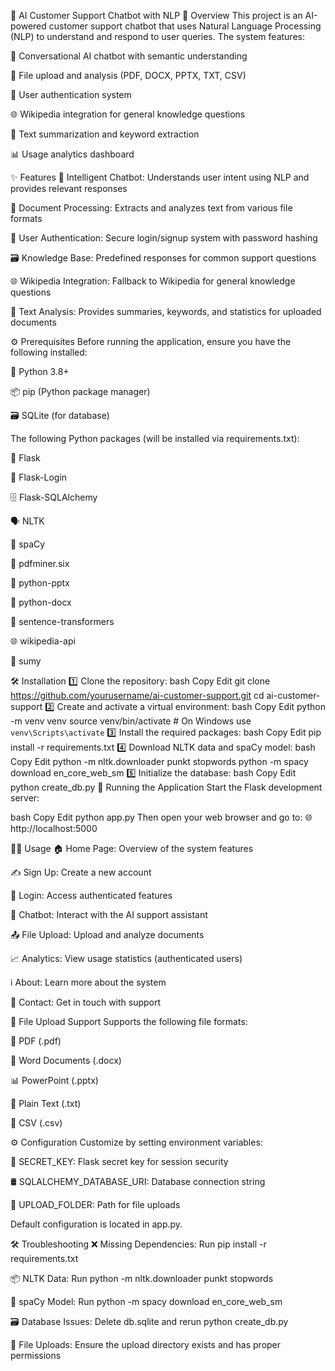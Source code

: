 🤖 AI Customer Support Chatbot with NLP
📝 Overview
This project is an AI-powered customer support chatbot that uses Natural Language Processing (NLP) to understand and respond to user queries. The system features:

💬 Conversational AI chatbot with semantic understanding

📁 File upload and analysis (PDF, DOCX, PPTX, TXT, CSV)

🔐 User authentication system

🌐 Wikipedia integration for general knowledge questions

🧠 Text summarization and keyword extraction

📊 Usage analytics dashboard

✨ Features
🧠 Intelligent Chatbot: Understands user intent using NLP and provides relevant responses

📂 Document Processing: Extracts and analyzes text from various file formats

🔐 User Authentication: Secure login/signup system with password hashing

🗃️ Knowledge Base: Predefined responses for common support questions

🌐 Wikipedia Integration: Fallback to Wikipedia for general knowledge questions

📝 Text Analysis: Provides summaries, keywords, and statistics for uploaded documents

⚙️ Prerequisites
Before running the application, ensure you have the following installed:

🐍 Python 3.8+

📦 pip (Python package manager)

🗃️ SQLite (for database)

The following Python packages (will be installed via requirements.txt):

🧪 Flask

👤 Flask-Login

🗄️ Flask-SQLAlchemy

🗣️ NLTK

🧬 spaCy

📄 pdfminer.six

📝 python-pptx

📃 python-docx

🧠 sentence-transformers

🌐 wikipedia-api

🧾 sumy

🛠️ Installation
1️⃣ Clone the repository:
bash
Copy
Edit
git clone https://github.com/yourusername/ai-customer-support.git
cd ai-customer-support
2️⃣ Create and activate a virtual environment:
bash
Copy
Edit
python -m venv venv
source venv/bin/activate  # On Windows use `venv\Scripts\activate`
3️⃣ Install the required packages:
bash
Copy
Edit
pip install -r requirements.txt
4️⃣ Download NLTK data and spaCy model:
bash
Copy
Edit
python -m nltk.downloader punkt stopwords
python -m spacy download en_core_web_sm
5️⃣ Initialize the database:
bash
Copy
Edit
python create_db.py
🚀 Running the Application
Start the Flask development server:

bash
Copy
Edit
python app.py
Then open your web browser and go to:
🌐 http://localhost:5000

🧑‍💻 Usage
🏠 Home Page: Overview of the system features

✍️ Sign Up: Create a new account

🔐 Login: Access authenticated features

💬 Chatbot: Interact with the AI support assistant

📤 File Upload: Upload and analyze documents

📈 Analytics: View usage statistics (authenticated users)

ℹ️ About: Learn more about the system

📧 Contact: Get in touch with support

📄 File Upload Support
Supports the following file formats:

📕 PDF (.pdf)

📄 Word Documents (.docx)

📊 PowerPoint (.pptx)

📃 Plain Text (.txt)

🧾 CSV (.csv)

⚙️ Configuration
Customize by setting environment variables:

🔑 SECRET_KEY: Flask secret key for session security

🛢️ SQLALCHEMY_DATABASE_URI: Database connection string

📂 UPLOAD_FOLDER: Path for file uploads

Default configuration is located in app.py.

🛠️ Troubleshooting
❌ Missing Dependencies: Run pip install -r requirements.txt

📦 NLTK Data: Run python -m nltk.downloader punkt stopwords

🧬 spaCy Model: Run python -m spacy download en_core_web_sm

🗃️ Database Issues: Delete db.sqlite and rerun python create_db.py

📁 File Uploads: Ensure the upload directory exists and has proper permissions

